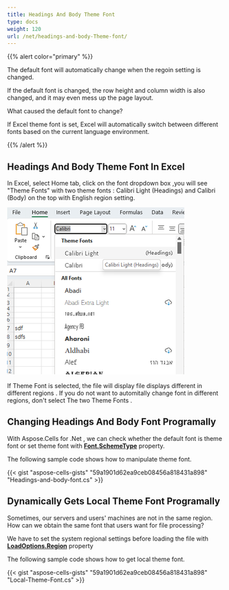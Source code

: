 ```yaml
---
title: Headings And Body Theme Font
type: docs
weight: 120
url: /net/headings-and-body-Theme-font/
---
```


{{% alert color="primary" %}}

The default font will automatically change when the regoin setting is changed. 

If the default font is changed, the row height and column width is also changed, and it may even mess up the page layout.

What caused the default font to change?

If Excel theme font is set, Excel will automatically switch between different fonts based on the current language environment.


{{% /alert %}}

## **Headings And Body Theme Font In Excel**

In Excel, select Home tab, click on the font dropdown box ,you will see "Theme Fonts" with two theme fonts : Calibri Light (Headings) and Calibri (Body) on the top with English region setting.

**![Theme Fonts](Theme-Fonts.png)**

If Theme Font is selected, the file will display file displays different in different regions .
If you do not want to automitally change font in different regions, don't select The two Theme Fonts .


## **Changing Headings And Body Font Programally**
With Aspose.Cells for .Net , we can check whether the default font is theme font or set theme font with  [**Font.SchemeType**](https://reference.aspose.com/cells/net/aspose.cells/font/schemetype/) property.

The following sample code shows how to manipulate theme font.

{{< gist "aspose-cells-gists" "59a1901d62ea9ceb08456a818431a898" "Headings-and-body-font.cs" >}}


## **Dynamically Gets Local Theme Font Programally**
Sometimes, our servers and users' machines are not in the same region. How can we obtain the same font that users want for file processing?

We have to set the system regional settings before loading the file with [**LoadOptions.Region**](https://reference.aspose.com/cells/net/aspose.cells/loadoptions/region/) property

The following sample code shows how to get local theme font.

{{< gist "aspose-cells-gists" "59a1901d62ea9ceb08456a818431a898" "Local-Theme-Font.cs" >}}